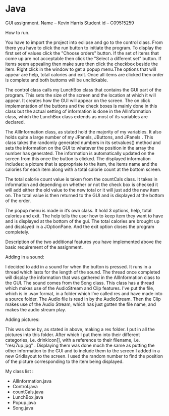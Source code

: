Java
====

GUI assignment.
Name – Kevin Harris
Student id – C09515259

How to run.

You have to import the project into eclipse and go to the control class. From there you have to click the run button to initiate the program. To display the first set of values click the "Choose orders" button. If the set of items that come up are not acceptable then click the "Select a different set" button. If items seem appealing then make sure then click the checkbox beside the item. Right click in the window to get a popup menu.The options that will appear are help, total calories and exit. Once all items are clicked then order is complete and both buttoms will be unclickable.

The control class calls my LunchBox class that contains the GUI part of the program. This sets the size of the screen and the location at which it will appear. It creates how the GUI will appear on the screen. The on click implementation of the buttons and the check boxes is mainly done in this class but the actual setting of information is done in the AllInformation class, which the LunchBox class extends as most of its variables are declared.

The AllInformation class, as stated hold the majority of my variables. It also holds quite a large number of my JPanels, JButtons, and JPanels . This class takes the randomly generated numbers in its setvalues() method and sets the information on the GUI to whatever the position in the array the number has generated. The information is automatically updated on the screen from this once the button is clicked. The displayed information includes: a picture that is appropriate to the item, the items name and the calories for each item along with a total calorie count at the bottom screen.

The total calorie count value is taken from the countCals class. It takes in information and depending on whether or not the check box is checked it will add either the old value to the new total or it will just add the new item on. The total value is then returned to the GUI and is displayed at the bottom of the order.

The popup menu is made in it’s own class. It hold 3 options, help, total calories and exit. The help tells the user how to keep item they want to have and is displayed at the bottom of the gui. The total calories are brought up and displayed in a JOptionPane. And the exit option closes the program completely.

Description of the two additional features you have implemented above the basic requirement of the assignment.

Adding in a sound:

I decided to add in a sound for when the button is pressed. It runs in a thread which lasts for the length of the sound. The thread once completed will display the information that was gathered in the AllInformation class to the GUI. The sound comes from the Song class. This class has a thread which makes use of the AudioStream and Clip features. I’ve put the file, which is in .wav format, in a folder which I’ve called res and have made into a source folder. The Audio file is read in by the AudioStream. Then the Clip makes use of the Audio Stream, which has just gotten the file name, and makes the audio stream play. 

Adding pictures:

This was done by, as stated in above, making a res folder. I put in all the pictures into this folder. After which I put them into their different categories, i.e. drinkicon[], with a reference to their filename, i.e. "res/7up.jpg" . Displaying them was done much the same as putting the other information to the GUI and to include them to the screen I added in a new Gridlayout to the screen. I used the random number to find the position of the picture corresponding to the item being displayed.

My class list :

* AllInformation.java
* Control.java
* countCals.java
* LunchBox.java
* Popup.java
* Song.java

